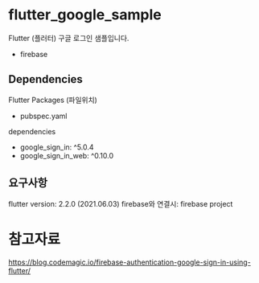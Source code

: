 # flutter_google_sample
Flutter (플러터) 구글 로그인 샘플입니다.
+ firebase 


## Dependencies

Flutter Packages (파일위치)
  - pubspec.yaml

dependencies
+ google_sign_in: ^5.0.4
+ google_sign_in_web: ^0.10.0
  
## 요구사항 
flutter version: 2.2.0 (2021.06.03)
firebase와 연결시: firebase project


# 참고자료
https://blog.codemagic.io/firebase-authentication-google-sign-in-using-flutter/
